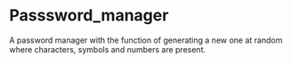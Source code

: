 # Passsword_manager

A password manager with the function of generating a new one at random where characters, symbols and numbers are present.
